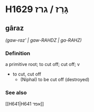 # H1629 גָּרַז / גרז

## gâraz

_(gaw-raz' | ɡaw-RAHDZ | ɡa-RAHZ)_

### Definition

a primitive root; to cut off; cut off; v

- to cut, cut off
  - (Niphal) to be cut off (destroyed)

### See also

[[H641|H641 אפד]]
